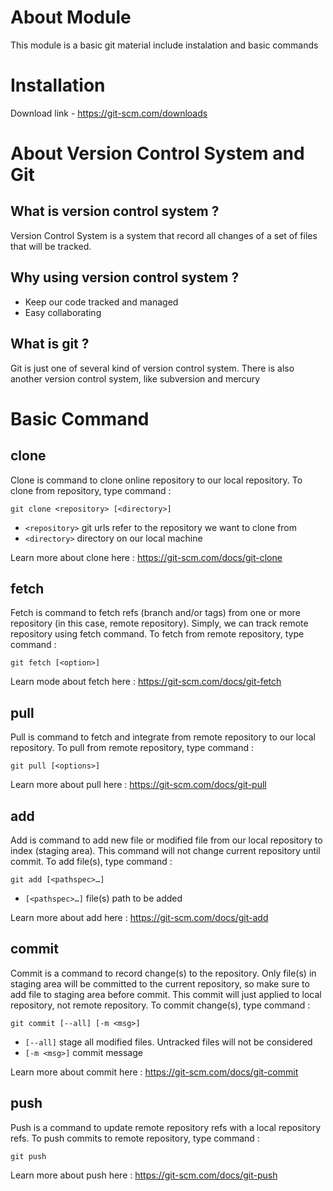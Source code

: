 # About Module
This module is a basic git material include instalation and basic commands

# Installation
Download link - https://git-scm.com/downloads

# About Version Control System and Git
## What is version control system ?
Version Control System is a system that record all changes of a set of files that will be tracked. 

## Why using version control system ?
- Keep our code tracked and managed
- Easy collaborating

## What is git ?
Git is just one of several kind of version control system. There is also another version control system, like subversion and mercury

# Basic Command
## clone
Clone is command to clone online repository to our local repository.
To clone from repository, type command :
~~~
git clone <repository> [<directory>]
~~~
- ```<repository>``` git urls refer to the repository we want to clone from
- ```<directory>``` directory on our local machine

Learn more about clone here : https://git-scm.com/docs/git-clone

## fetch
Fetch is command to fetch refs (branch and/or tags) from one or more repository (in this case, remote repository).
Simply, we can track remote repository using fetch command. To fetch from remote repository, type command :
~~~
git fetch [<option>]
~~~

Learn mode about fetch here : https://git-scm.com/docs/git-fetch

## pull
Pull is command to fetch and integrate from remote repository to our local repository.
To pull from remote repository, type command :
~~~
git pull [<options>]
~~~

Learn more about pull here : https://git-scm.com/docs/git-pull

## add
Add is command to add new file or modified file from our local repository to index (staging area).
This command will not change current repository until commit.
To add file(s), type command :
~~~
git add [<pathspec>…​]
~~~
- ```[<pathspec>…​]``` file(s) path to be added

Learn more about add here : https://git-scm.com/docs/git-add

## commit
Commit is a command to record change(s) to the repository.
Only file(s) in staging area will be committed to the current repository, so make sure to add file to staging area before commit.
This commit will just applied to local repository, not remote repository.
To commit change(s), type command :
~~~
git commit [--all] [-m <msg>]
~~~
- ```[--all]``` stage all modified files. Untracked files will not be considered
- ```[-m <msg>]``` commit message

Learn more about commit here : https://git-scm.com/docs/git-commit

## push
Push is a command to update remote repository refs with a local repository refs.
To push commits to remote repository, type command :
~~~
git push
~~~

Learn more about push here : https://git-scm.com/docs/git-push
